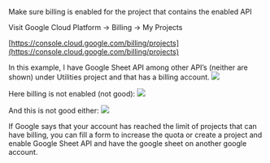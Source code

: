 
Make sure billing is enabled for the project that contains the enabled API

Visit Google Cloud Platform → Billing → My Projects

[https://console.cloud.google.com/billing/projects](https://console.cloud.google.com/billing/projects)

In this example, I have Google Sheet API among other API’s (neither are shown) under Utilities project and that has a billing account.
![](https://i.imgur.com/pewBb3i.png)

Here billing is not enabled (not good):
![](https://i.imgur.com/lOejgPG.png)

And this is not good either:
![](https://i.imgur.com/j0APdAC.png)
  

If Google says that your account has reached the limit of projects that can have billing, you can fill a form to increase the quota or create a project and enable Google Sheet API and have the google sheet on another google account.